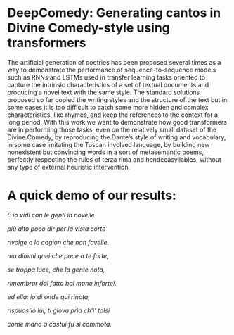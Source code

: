 # DeepComedy: Generating cantos in Divine Comedy-style using transformers

The artificial generation of poetries has been proposed several times as a way
to demonstrate the performance of sequence-to-sequence models such as RNNs and
LSTMs used in transfer learning tasks oriented to capture the intrinsic characteristics of a
set of textual documents and producing a novel text with the same style. The standard
solutions proposed so far copied the writing styles and the structure of the text but in some
cases it is too difficult to catch some more hidden and complex characteristics, like rhymes,
and keep the references to the context for a long period. With this work we want to
demonstrate how good transformers are in performing those tasks, even on the relatively
small dataset of the Divine Comedy, by reproducing the Dante’s style of writing and
vocabulary, in some case imitating the Tuscan involved language, by building new
nonexistent but convincing words in a sort of metasemantic poems, perfectly respecting the
rules of terza rima and hendecasyllables, without any type of external heuristic
intervention.

# A quick demo of our results:

  
  *E io vidi con le genti in novelle*
  
  *più alto poco dir per la vista corte*
  
  *rivolge a la cagion che non favelle.*

  *ma dimmi quei che pace a te forte,*

  *se troppa luce, che la gente nota,*

  *rimembrar dal fatto hai mano inforte!.*

  *ed ella: io di onde qui rinota,*

  *rispuos'io lui, ti giova prìa ch'i' tolsi*

  *come mano a costui fu sì commota.*

